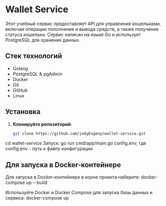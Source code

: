 # Wallet Service

Этот учебный сервис предоставляет API для управления кошельками, включая операции пополнения и вывода средств, а также получение статуса кошелька. Сервис написан на языке Go и использует PostgreSQL для хранения данных.

## Стек технологий

- Golang
- PostgreSQL & pgAdmin
- Docker
- Git
- GitHub
- Linux

## Установка

1. **Клонируйте репозиторий**:

   ```bash
   git clone https://github.com/jedyEvgeny/wallet-service.git
cd wallet-service
Запуск: go run cmd/app/main.go config.env, 
где config.env - путь к файлу конфигурации

## Для запуска в Docker-контейнере
Для запуска в Docker-контейнере в корне проекта наберите:
docker-compose up --build

Используйте Docker и Docker Compose для запуска базы данных и сервиса:
docker-compose up
